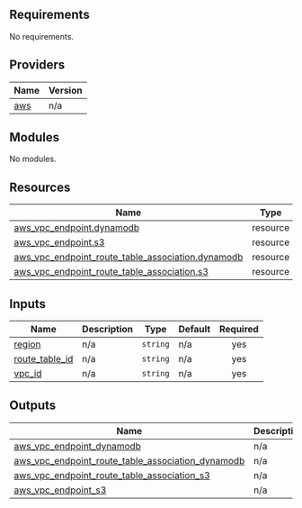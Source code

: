 <!-- BEGIN_TF_DOCS -->
## Requirements

No requirements.

## Providers

| Name | Version |
|------|---------|
| <a name="provider_aws"></a> [aws](#provider\_aws) | n/a |

## Modules

No modules.

## Resources

| Name | Type |
|------|------|
| [aws_vpc_endpoint.dynamodb](https://registry.terraform.io/providers/hashicorp/aws/latest/docs/resources/vpc_endpoint) | resource |
| [aws_vpc_endpoint.s3](https://registry.terraform.io/providers/hashicorp/aws/latest/docs/resources/vpc_endpoint) | resource |
| [aws_vpc_endpoint_route_table_association.dynamodb](https://registry.terraform.io/providers/hashicorp/aws/latest/docs/resources/vpc_endpoint_route_table_association) | resource |
| [aws_vpc_endpoint_route_table_association.s3](https://registry.terraform.io/providers/hashicorp/aws/latest/docs/resources/vpc_endpoint_route_table_association) | resource |

## Inputs

| Name | Description | Type | Default | Required |
|------|-------------|------|---------|:--------:|
| <a name="input_region"></a> [region](#input\_region) | n/a | `string` | n/a | yes |
| <a name="input_route_table_id"></a> [route\_table\_id](#input\_route\_table\_id) | n/a | `string` | n/a | yes |
| <a name="input_vpc_id"></a> [vpc\_id](#input\_vpc\_id) | n/a | `string` | n/a | yes |

## Outputs

| Name | Description |
|------|-------------|
| <a name="output_aws_vpc_endpoint_dynamodb"></a> [aws\_vpc\_endpoint\_dynamodb](#output\_aws\_vpc\_endpoint\_dynamodb) | n/a |
| <a name="output_aws_vpc_endpoint_route_table_association_dynamodb"></a> [aws\_vpc\_endpoint\_route\_table\_association\_dynamodb](#output\_aws\_vpc\_endpoint\_route\_table\_association\_dynamodb) | n/a |
| <a name="output_aws_vpc_endpoint_route_table_association_s3"></a> [aws\_vpc\_endpoint\_route\_table\_association\_s3](#output\_aws\_vpc\_endpoint\_route\_table\_association\_s3) | n/a |
| <a name="output_aws_vpc_endpoint_s3"></a> [aws\_vpc\_endpoint\_s3](#output\_aws\_vpc\_endpoint\_s3) | n/a |
<!-- END_TF_DOCS -->
